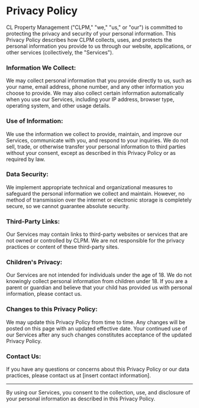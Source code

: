# Privacy Policy
CL Property Management ("CLPM," "we," "us," or "our") is committed to protecting the privacy and security of your personal information. This Privacy Policy describes how CLPM collects, uses, and protects the personal information you provide to us through our website, applications, or other services (collectively, the "Services").

### Information We Collect:
We may collect personal information that you provide directly to us, such as your name, email address, phone number, and any other information you choose to provide.
We may also collect certain information automatically when you use our Services, including your IP address, browser type, operating system, and other usage details.

### Use of Information:
We use the information we collect to provide, maintain, and improve our Services, communicate with you, and respond to your inquiries.
We do not sell, trade, or otherwise transfer your personal information to third parties without your consent, except as described in this Privacy Policy or as required by law.

### Data Security:
We implement appropriate technical and organizational measures to safeguard the personal information we collect and maintain. However, no method of transmission over the internet or electronic storage is completely secure, so we cannot guarantee absolute security.

### Third-Party Links:
Our Services may contain links to third-party websites or services that are not owned or controlled by CLPM. We are not responsible for the privacy practices or content of these third-party sites.

### Children's Privacy:
Our Services are not intended for individuals under the age of 18. We do not knowingly collect personal information from children under 18. If you are a parent or guardian and believe that your child has provided us with personal information, please contact us.

### Changes to this Privacy Policy:
We may update this Privacy Policy from time to time. Any changes will be posted on this page with an updated effective date. Your continued use of our Services after any such changes constitutes acceptance of the updated Privacy Policy.

### Contact Us:
If you have any questions or concerns about this Privacy Policy or our data practices, please contact us at [insert contact information].

---

By using our Services, you consent to the collection, use, and disclosure of your personal information as described in this Privacy Policy.
